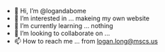 - 👋 Hi, I’m @logandabome
- 👀 I’m interested in ... makeing my own website
- 🌱 I’m currently learning ... nothing
- 💞️ I’m looking to collaborate on ...
- 📫 How to reach me ... from logan.long@mscs.us

<!---
logandabome/logandabome is a ✨ special ✨ repository because its `README.md` (this file) appears on your GitHub profile.
You can click the Preview link to take a look at your changes.
--->
